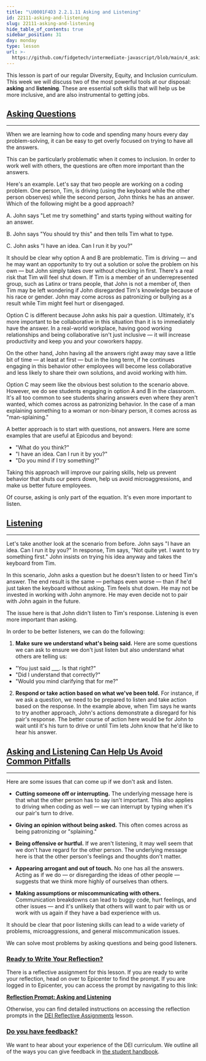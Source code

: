 ```yaml
---
title: "\U0001F4D3 2.2.1.11 Asking and Listening"
id: 22111-asking-and-listening
slug: 22111-asking-and-listening
hide_table_of_contents: true
sidebar_position: 31
day: monday
type: lesson
url: >-
  https://github.com/fidgetech/intermediate-javascript/blob/main/4_asking_and_listening.md
---
```


This lesson is part of our regular Diversity, Equity, and Inclusion curriculum. This week we will discuss two of the most powerful tools at our disposal: **asking** and **listening**. These are essential soft skills that will help us be more inclusive, and are also instrumental to getting jobs.

## [Asking Questions](#asking-questions)

---

When we are learning how to code and spending many hours every day problem-solving, it can be easy to get overly focused on trying to have all the answers.

This can be particularly problematic when it comes to inclusion. In order to work well with others, the questions are often more important than the answers.

Here's an example. Let's say that two people are working on a coding problem. One person, Tim, is driving (using the keyboard while the other person observes) while the second person, John thinks he has an answer. Which of the following might be a good approach?

A. John says "Let me try something" and starts typing without waiting for an answer.

B. John says "You should try this" and then tells Tim what to type.

C. John asks "I have an idea. Can I run it by you?"

It should be clear why option A and B are problematic. Tim is driving — and he may want an opportunity to try out a solution or solve the problem on his own — but John simply takes over without checking in first. There's a real risk that Tim will feel shut down. If Tim is a member of an underrepresented group, such as Latinx or trans people, that John is not a member of, then Tim may be left wondering if John disregarded Tim's knowledge because of his race or gender. John may come across as patronizing or bullying as a result while Tim might feel hurt or disengaged.

Option C is different because John asks his pair a question. Ultimately, it's more important to be collaborative in this situation than it is to immediately have the answer. In a real-world workplace, having good working relationships and being collaborative isn't just inclusive — it will increase productivity and keep you and your coworkers happy.

On the other hand, John having all the answers right away may save a little bit of time — at least at first — but in the long term, if he continues engaging in this behavior other employees will become less collaborative and less likely to share their own solutions, and avoid working with him.

Option C may seem like the obvious best solution to the scenario above. However, we do see students engaging in option A and B in the classroom. It's all too common to see students sharing answers even where they aren't wanted, which comes across as patronizing behavior. In the case of a man explaining something to a woman or non-binary person, it comes across as "man-splaining."

A better approach is to start with questions, not answers. Here are some examples that are useful at Epicodus and beyond:

* "What do you think?"
* "I have an idea. Can I run it by you?"
* "Do you mind if I try something?"

Taking this approach will improve our pairing skills, help us prevent behavior that shuts our peers down, help us avoid microaggressions, and make us better future employees.

Of course, asking is only part of the equation. It's even more important to listen.

## [Listening](#listening)

---

Let's take another look at the scenario from before. John says "I have an idea. Can I run it by you?" In response, Tim says, "Not quite yet. I want to try something first." John insists on trying his idea anyway and takes the keyboard from Tim.

In this scenario, John asks a question but he doesn't listen to or heed Tim's answer. The end result is the same — perhaps even worse — than if he'd just taken the keyboard without asking. Tim feels shut down. He may not be invested in working with John anymore. He may even decide not to pair with John again in the future.

The issue here is that John didn't listen to Tim's response. Listening is even more important than asking.

In order to be better listeners, we can do the following:

1. **Make sure we understand what's being said.** Here are some questions we can ask to ensure we don't just listen but also understand what others are telling us:
  * "You just said ___. Is that right?"
  * "Did I understand that correctly?"
  * "Would you mind clarifying that for me?"

2. **Respond or take action based on what we've been told.** For instance, if we ask a question, we need to be prepared to listen and take action based on the response. In the example above, when Tim says he wants to try another approach, John's actions demonstrate a disregard for his pair's response. The better course of action here would be for John to wait until it's his turn to drive or until Tim lets John know that he'd like to hear his answer.

## [Asking and Listening Can Help Us Avoid Common Pitfalls](#asking-and-listening-can-help-us-avoid-common-pitfalls)

---

Here are some issues that can come up if we don't ask and listen.

* **Cutting someone off or interrupting.** The underlying message here is that what the other person has to say isn't important. This also applies to driving when coding as well — we can interrupt by typing when it's our pair's turn to drive.

* **Giving an opinion without being asked.** This often comes across as being patronizing or "splaining."

* **Being offensive or hurtful.** If we aren't listening, it may well seem that we don't have regard for the other person. The underlying message here is that the other person's feelings and thoughts don't matter.

* **Appearing arrogant and out of touch.** No one has all the answers. Acting as if we do — or disregarding the ideas of other people — suggests that we think more highly of ourselves than others.

* **Making assumptions or miscommunicating with others.** Communication breakdowns can lead to buggy code, hurt feelings, and other issues — and it's unlikely that others will want to pair with us or work with us again if they have a bad experience with us.

It should be clear that poor listening skills can lead to a wide variety of problems, microaggressions, and general miscommunication issues.

We can solve most problems by asking questions and being good listeners.

### [Ready to Write Your Reflection?](#ready-to-write-your-reflection)

There is a reflective assignment for this lesson. If you are ready to write your reflection, head on over to Epicenter to find the prompt. If you are logged in to Epicenter, you can access the prompt by navigating to this link:

**<span class="glyphicon glyphicon-link"></span> [Reflection Prompt: Asking and Listening](https://epicenter.epicodus.com/journals?title=Asking+and+Listening)** 

Otherwise, you can find detailed instructions on accessing the reflection prompts in the [DEI Reflective Assignments](/pre-work/getting-started-at-epicodus/dei-reflective-assignments#finding-the-reflection-prompts) lesson.

### [Do you have feedback?](#do-you-have-feedback)

We want to hear about your experience of the DEI curriculum. We outline all of the ways you can give feedback in [the student handbook](/pre-work/getting-started-at-epicodus/student-handbook#giving-feedback).